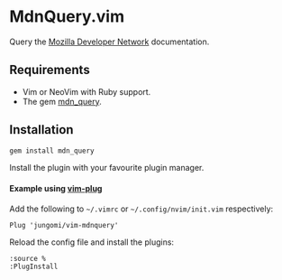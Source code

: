 # MdnQuery.vim

Query the [Mozilla Developer Network][mdn] documentation.

## Requirements

- Vim or NeoVim with Ruby support.
- The gem [mdn_query][mdn_query].

## Installation

```sh
gem install mdn_query
```

Install the plugin with your favourite plugin manager.

#### Example using [vim-plug][vim-plug]

Add the following to `~/.vimrc` or `~/.config/nvim/init.vim` respectively:

```
Plug 'jungomi/vim-mdnquery'
```

Reload the config file and install the plugins:

```
:source %
:PlugInstall
```

[mdn]: https://developer.mozilla.org/en-US/docs/Web/JavaScript
[mdn_query]: https://github.com/jungomi/mdn_query
[vim-plug]: https://github.com/junegunn/vim-plug

